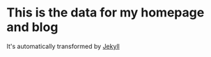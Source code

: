 # This is the data for my homepage and blog

It's automatically transformed by [Jekyll](http://github.com/mojombo/jekyll)
